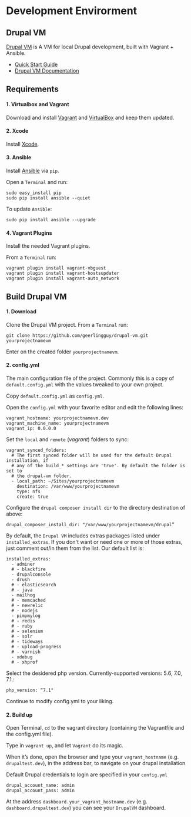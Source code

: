 # Development Envirorment

## Drupal VM

[Drupal VM](https://www.drupalvm.com/) is A VM for local Drupal development, built with Vagrant + Ansible.

* [Quick Start Guide](https://github.com/geerlingguy/drupal-vm#quick-start-guide)
* [Drupal VM Documentation](http://docs.drupalvm.com/)  

## Requirements

#### 1. Virtualbox and Vagrant
Download and install [Vagrant](Vagrant) and [VirtualBox](https://www.virtualbox.org/wiki/Downloads) and keep them updated.

#### 2. Xcode
Install [Xcode](https://developer.apple.com/xcode/).

#### 3. Ansible
Install [Ansible](https://valdhaus.co/writings/ansible-mac-osx/) via `pip`.

Open a `Terminal` and run:

    sudo easy_install pip
    sudo pip install ansible --quiet  
      
To update `Ansible`:

    sudo pip install ansible --upgrade

#### 4. Vagrant Plugins
Install the needed Vagrant plugins.

From a `Terminal` run:

    vagrant plugin install vagrant-vbguest
    vagrant plugin install vagrant-hostsupdater
    vagrant plugin install vagrant-auto_network

## Build Drupal VM

#### 1. Download
Clone the Drupal VM project. From a `Terminal` run:

    git clone https://github.com/geerlingguy/drupal-vm.git yourprojectnamevm

Enter on the created folder `yourprojectnamevm`.
   
#### 2. config.yml
The main configuration file of the project. Commonly this is a copy of `default.config.yml` with the values tweaked to your own project.

Copy `default.config.yml` as `config.yml`.

Open the `config.yml` with your favorite editor and edit the following lines:

    vagrant_hostname: yourprojectnamevm.dev
    vagrant_machine_name: yourprojectnamevm
    vagrant_ip: 0.0.0.0
    
Set the `local` and `remote` (*vagrant*) folders to sync:
    
    vagrant_synced_folders:
      # The first synced folder will be used for the default Drupal installation, if
      # any of the build_* settings are 'true'. By default the folder is set to
      # the drupal-vm folder.
      - local_path: ~/Sites/yourprojectnamevm
        destination: /var/www/yourprojectnamevm
        type: nfs
        create: true
        
Configure the `drupal composer install dir` to the directory destination of above:

    drupal_composer_install_dir: "/var/www/yourprojectnamevm/drupal”
    
By default, the `Drupal VM` includes extras packages listed under `installed_extras`. If you don't want or need one or more of those extras, just comment out/in them from the list. Our default list is:

    installed_extras:
      - adminer
      # - blackfire
      - drupalconsole
      - drush
      # - elasticsearch
      # - java
      - mailhog
      # - memcached
      # - newrelic
      # - nodejs
      - pimpmylog
      # - redis
      # - ruby
      # - selenium
      # - solr
      # - tideways
      # - upload-progress
      # - varnish
      - xdebug
      # - xhprof

Select the desidered php version. Currently-supported versions: 5.6, 7.0, 7.1.:

    php_version: “7.1"

Continue to modify config.yml to your liking.

#### 2. Build up
Open Terminal, `cd` to the vagrant directory (containing the Vagrantfile and the config.yml file).

Type in `vagrant up`, and let `Vagrant` do its magic.

When it’s done, open the browser and type your `vagrant_hostname` (e.g. `drupaltest.dev`), in the address bar, to navigate on your drupal installation

Default Drupal credentials to login are specified in your `config.yml`

    drupal_account_name: admin
    drupal_account_pass: admin

At the address `dashboard.your_vagrant_hostname.dev` (e.g. `dashboard.drupaltest.dev`) you can see your `DrupalVM` dashboard.

